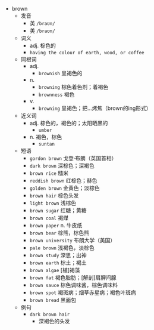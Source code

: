 - brown
  - 发音
    - 英 `/braʊn/`
    - 美 `/braʊn/`
  - 词义
    - adj. 棕色的
    - `having the colour of earth, wood, or coffee`
  - 同根词
    - adj.
      - `brownish` 呈褐色的
    - n.
      - `browning` 棕色着色剂；着褐色
      - `brownness` 褐色
    - v.
      - `browning` 呈褐色；把…烤焦（brown的ing形式）
  - 近义词
    - adj. 棕色的，褐色的；太阳晒黑的
      - `umber`
    - n. 褐色，棕色
      - `suntan`
  - 短语
    - `gordon brown` 戈登·布朗（英国首相） 
    - `dark brown` 深棕色；深褐色 
    - `brown rice` 糙米 
    - `reddish brown` 红棕色；赫色 
    - `golden brown` 金黄色；淡棕色 
    - `brown hair` 棕色头发 
    - `light brown` 浅棕色 
    - `brown sugar` 红糖；黄糖 
    - `brown coal` 褐煤 
    - `brown paper` n. 牛皮纸 
    - `brown bear` 棕熊，棕色熊 
    - `brown university` 布朗大学（美国） 
    - `pale brown` 浅褐色，淡棕色 
    - `brown study` 深思；出神 
    - `brown earth` 棕土；褐土 
    - `brown algae` [植]褐藻 
    - `brown fat` 褐色脂肪；[解剖]肩胛间腺 
    - `brown sauce` 棕色调味酱，棕色调味料 
    - `brown spot` 褐斑病；烟草赤星病；褐色叶斑病 
    - `brown bread` 黑面包 
  - 例句
    - `dark brown hair`
      - 深褐色的头发

